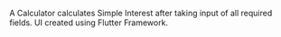 A Calculator calculates Simple Interest after taking input of all required fields. UI created using Flutter Framework.

